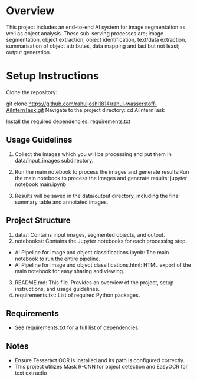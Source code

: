 # Overview
This project includes an end-to-end AI system for image segmentation as well as object analysis. These sub-serving processes are; image segmentation, object extraction, object identification, text/data extraction, summarisation of object attributes, data mapping and last but not least; output generation.

# Setup Instructions
Clone the repository:

git clone https://github.com/rahuljoshi1814/rahul-wasserstoff-AiInternTask.git
Navigate to the project directory: cd AiInternTask

Install the required dependencies: requirements.txt

## Usage Guidelines
 1. Collect the images which you will be processing and put them in data/input_images subdirectory.

 2. Run the main notebook to process the images and generate results:Run the main notebook to process the images and generate results: jupyter notebook main.ipynb

 3. Results will be saved in the data/output directory, including the final summary table and annotated images.

## Project Structure
 1. data/: Contains input images, segmented objects, and output.
 2. notebooks/: Contains the Jupyter notebooks for each processing step.
   - AI Pipeline for image and object classifications.ipynb: The main notebook to run the entire pipeline.
   - AI Pipeline for image and object classifications.html: HTML export of the main notebook for easy sharing and viewing.
 3. README.md: This file. Provides an overview of the project, setup instructions, and usage guidelines.
 4. requirements.txt: List of required Python packages.
## Requirements
 - See requirements.txt for a full list of dependencies.
## Notes
 - Ensure Tesseract OCR is installed and its path is configured correctly.
 - This project utilizes Mask R-CNN for object detection and EasyOCR for text extractio
